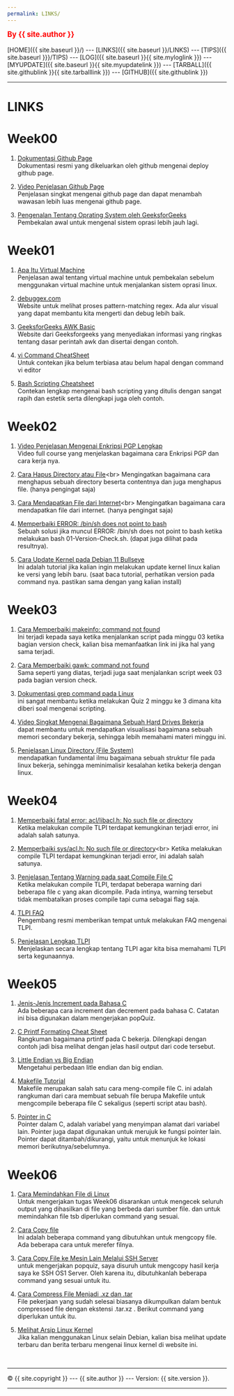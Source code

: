 ```yaml
---
permalink: LINKS/
---
```

<span style="color:red; font-weight:bold; font-size:larger;">By {{ site.author }}</span>
<br><br>
[HOME]({{ site.baseurl }}/) ---
[LINKS]({{ site.baseurl }}/LINKS) ---
[TIPS]({{ site.baseurl }}}/TIPS) ---
[LOG]({{ site.baseurl }}{{ site.myloglink }}) ---
[MYUPDATE]({{ site.baseurl }}{{ site.myupdatelink }}) ---
[TARBALL]({{ site.githublink }}{{ site.tarballlink }}) ---
[GITHUB]({{ site.githublink }})
<br>
<hr>

# LINKS

# Week00

1. [Dokumentasi Github Page](https://docs.github.com/en/pages/quickstart/)<br>
Dokumentasi resmi yang dikeluarkan oleh github mengenai deploy github page.

2. [Video Penjelasan Github Page](https://www.youtube.com/watch?v=rgDDWhQe-ow)<br>
Penjelasan singkat mengenai github page dan dapat menambah wawasan lebih luas mengenai github page.

3. [Pengenalan Tentang Oprating System oleh GeeksforGeeks](https://www.geeksforgeeks.org/introduction-of-operating-system-set-1)<br>
Pembekalan awal untuk mengenal sistem oprasi lebih jauh lagi.

# Week01

1. [Apa Itu Virtual Machine](https://www.vmware.com/topics/glossary/content/virtual-machine.html)<br>
Penjelasan awal tentang virtual machine untuk pembekalan sebelum menggunakan virtual machine untuk menjalankan sistem oprasi linux.

2. [debuggex.com](https://www.debuggex.com)<br>
Website untuk melihat proses pattern-matching regex. Ada alur visual yang dapat membantu kita mengerti dan debug lebih baik.

3. [GeeksforGeeks AWK Basic](https://www.geeksforgeeks.org/awk-command-unixlinux-examples/)<br>
Website dari Geeksforgeeks yang menyediakan informasi yang ringkas tentang dasar perintah awk dan disertai dengan contoh.

4. [vi Command CheatSheet](https://www.guru99.com/the-vi-editor.html)<br>
Untuk contekan jika belum terbiasa atau belum hapal dengan command vi editor

5. [Bash Scripting Cheatsheet](https://devhints.io/bash)<br>
Contekan lengkap mengenai bash scripting yang ditulis dengan sangat rapih dan estetik serta dilengkapi juga oleh contoh.

# Week02

1. [Video Penjelasan Mengenai Enkripsi PGP Lengkap](https://www.youtube.com/watch?v=CEADq-B8KtI&pp=ugMICgJpZBABGAE%3D)<br>
Video full course yang menjelaskan bagaimana cara Enkripsi PGP dan cara kerja nya.

2. [Cara Hapus Directory atau File](https://docs.oracle.com/cd/E19253-01/806-7612/files-20/index.html#:~:text=To%20remove%20a%20directory%20and,the%20recursive%20option%2C%20%2Dr%20.&text=Directories%20that%20are%20removed%20with,with%20the%20rm%20%2Dr%20command.)<br>
Mengingatkan bagaimana cara menghapus sebuah directory beserta contentnya dan juga menghapus file. (hanya pengingat saja)

3. [Cara Mendapatkan File dari Internet](https://medium.com/theloudcloud/download-a-file-from-github-using-linux-commands-f0ce4e154c25#:~:text=In%20order%20to%20get%20the,command%20to%20download%20the%20file.&text=This%20will%20download%20the%20raw,not%20the%20HTML%20wrapped%20one.)<br>
Mengingatkan bagaimana cara mendapatkan file dari internet. (hanya pengingat saja)

4. [Memperbaiki ERROR: /bin/sh does not point to bash](https://www.linuxquestions.org/questions/linux-newbie-8/symlinking-bin-sh-to-bash-question-4175464621/)<br>
Sebuah solusi jika muncul ERROR: /bin/sh does not point to bash ketika melakukan bash 01-Version-Check.sh. (dapat juga dilihat pada resultnya).

5. [Cara Update Kernel pada Debian 11 Bullseye](https://linuxhint.com/upgrade-kernel-in-debian-11-bullseye/)<br>
Ini adalah tutorial jika kalian ingin melakukan update kernel linux kalian ke versi yang lebih baru. (saat baca tutorial, perhatikan version pada command nya. pastikan sama dengan yang kalian install)

# Week03

1. [Cara Memperbaiki makeinfo: command not found](https://stackoverflow.com/questions/338317/what-is-makeinfo-and-how-do-i-get-it)<br>
Ini terjadi kepada saya ketika menjalankan script pada minggu 03 ketika bagian version check, kalian bisa memanfaatkan link ini jika hal yang sama terjadi.

2. [Cara Memperbaiki gawk: command not found](https://stackoverflow.com/questions/21083292/shellinstall-gawk-on-ubuntu-12-04)<br>
Sama seperti yang diatas, terjadi juga saat menjalankan script week 03 pada bagian version check.

3. [Dokumentasi grep command pada Linux](https://www.geeksforgeeks.org/grep-command-in-unixlinux/)<br>
ini sangat membantu ketika melakukan Quiz 2 minggu ke 3 dimana kita diberi soal mengenai scripting.

4. [Video Singkat Mengenai Bagaimana Sebuah Hard Drives Bekerja](https://www.youtube.com/watch?v=wteUW2sL7bc)<br>
dapat membantu untuk mendapatkan visualisasi bagaimana sebuah memori secondary bekerja, sehingga lebih memahami materi minggu ini.

5. [Penjelasan Linux Directory (File System)](https://www.youtube.com/watch?v=42iQKuQodW4)<br>
mendapatkan fundamental ilmu bagaimana sebuah struktur file pada linux bekerja, sehingga meminimalisir kesalahan ketika bekerja dengan linux.

# Week04

1. [Memperbaiki fatal error: acl/libacl.h: No such file or directory](https://github.com/iustin/pylibacl/issues/11)<br>
Ketika melakukan compile TLPI terdapat kemungkinan terjadi error, ini adalah salah satunya.

2. [Memperbaiki sys/acl.h: No such file or directory](https://man7.org/tlpi/code/faq.html#:~:text=If%20you%20encounter%20the%20error,not%20installed%20on%20your%20system.&text=On%20RPM%2Dbased%20systems%2C%20you,install%20the%20libacl%2Ddevel%20package.)<br>
Ketika melakukan compile TLPI terdapat kemungkinan terjadi error, ini adalah salah satunya.

3. [Penjelasan Tentang Warning pada saat Compile File C](https://www.techonthenet.com/c_language/directives/warning.php)<br>
Ketika melakukan compile TLPI, terdapat beberapa warning dari beberapa file c yang akan dicompile. Pada intinya, warning tersebut tidak membatalkan proses compile tapi cuma sebagai flag saja.

4. [TLPI FAQ](http://man7.org/tlpi/code/faq.html)<br>
Pengembang resmi memberikan tempat untuk melakukan FAQ mengenai TLPI.

5. [Penjelasan Lengkap TLPI](https://en.wikipedia.org/wiki/The_Linux_Programming_Interface)<br>
Menjelaskan secara lengkap tentang TLPI agar kita bisa memahami TLPI serta kegunaannya.

# Week05

1. [Jenis-Jenis Increment pada Bahasa C](https://www.duniailkom.com/tutorial-belajar-c-jenis-jenis-operator-increment-dan-decrement-bahasa-c/) <br>
Ada beberapa cara increment dan decrement pada bahasa C. Catatan ini bisa digunakan dalam mengerjakan popQuiz.

2. [C Printf Formating Cheat Sheet](https://alvinalexander.com/programming/printf-format-cheat-sheet/) <br>
Rangkuman bagaimana prtintf pada C bekerja. Dilengkapi dengan contoh jadi bisa melihat dengan jelas hasil output dari code tersebut.

3. [Little Endian vs Big Endian](https://www.section.io/engineering-education/what-is-little-endian-and-big-endian/) <br>
Mengetahui perbedaan litle endian dan big endian.

4. [Makefile Tutorial](https://makefiletutorial.com/) <br>
Makefile merupakan salah satu cara meng-compile file C. ini adalah rangkuman dari cara membuat sebuah file berupa Makefile untuk mengcompile beberapa file C sekaligus (seperti script atau bash).

5. [Pointer in C](https://www.guru99.com/c-pointers.html#:~:text=The%20Pointer%20in%20C%2C%20is,the%20next%2F%20previous%20memory%20location.) <br>
Pointer dalam C, adalah variabel yang menyimpan alamat dari variabel lain. Pointer juga dapat digunakan untuk merujuk ke fungsi pointer lain. Pointer dapat ditambah/dikurangi, yaitu untuk menunjuk ke lokasi memori berikutnya/sebelumnya.

# Week06

1. [Cara Memindahkan File di Linux](https://opensource.com/article/19/8/moving-files-linux-depth) <br>
Untuk mengerjakan tugas Week06 disarankan untuk mengecek seluruh output yang dihasilkan di file yang berbeda dari sumber file. dan untuk memindahkan file tsb diperlukan command yang sesuai.

2. [Cara Copy file](https://www.freecodecamp.org/news/the-linux-cp-command-how-to-copy-files-in-linux/#:~:text=You%20can%20copy%20files%20by,this%20using%20the%20cp%20command.) <br>
Ini adalah beberapa command yang dibutuhkan untuk mengcopy file. Ada beberapa cara untuk merefer filnya.

3. [Cara Copy File ke Mesin Lain Melalui SSH Server](https://unix.stackexchange.com/questions/106480/how-to-copy-files-from-one-machine-to-another-using-ssh) <br>
untuk mengerjakan popquiz, saya disuruh untuk mengcopy hasil kerja saya ke SSH OS1 Server. Oleh karena itu, dibutuhkanlah beberapa command yang sesuai untuk itu.

4. [Cara Compress File Menjadi .xz dan .tar](https://www.cyberciti.biz/faq/compress-the-whole-directory-using-xz-and-tar/) <br>
File pekerjaan yang sudah selesai biasanya dikumpulkan dalam bentuk compressed file dengan ekstensi .tar.xz . Berikut command yang diperlukan untuk itu.

5. [Melihat Arsip Linux Kernel](https://www.kernel.org/) <br>
Jika kalian menggunakan Linux selain Debian, kalian bisa melihat update terbaru dan berita terbaru mengenai linux kernel di website ini.
<br>
<hr>
&copy; {{ site.copyright }} --- {{ site.author }} --- Version: {{ site.version }}.
<hr>
<br>
